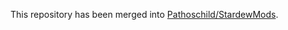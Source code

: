 ﻿This repository has been merged into [Pathoschild/StardewMods](https://github.com/Pathoschild/StardewMods).
